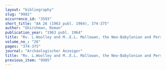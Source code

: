 ```yaml
---
layout: "bibliography"
slug: "9982"
occurrence_id: "3593"
short_title: "AA 26 (1963 publ. 1964), 374-375"
author: "Ghirshman, Roman"
publication_year: "1963 publ. 1964"
title: "Rv. L.Woolley and M..E.L. Mallowan, the Neo-Babylonian and Persian Periods (= UE IX)"
volume_no_: "26"
pages: "374-375"
journal: "Archäologischer Anzeiger"
title: "Rv. L.Woolley and M..E.L. Mallowan, the Neo-Babylonian and Persian Periods (= UE IX)"
previous_item: "9985"
---
```

